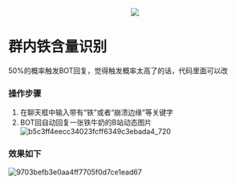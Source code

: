 
<p align="center">
  <a href="https://github.com/user-attachments/assets/6a89902f-0921-4a5e-8325-ed5c97c9bf87">
    <img src="https://github.com/user-attachments/assets/6a89902f-0921-4a5e-8325-ed5c97c9bf87"style="max-width:10 %; height:auto;" />
  </a>
</p>


# 群内铁含量识别
50%的概率触发BOT回复，觉得触发概率太高了的话，代码里面可以改
### 操作步骤

1. 在聊天框中输入带有“铁”或者“崩溃边缘”等关键字
2. BOT回自动回复一张铁牛奶的B站动态图片 
![b5c3ff4eecc34023fcff6349c3ebada4_720](https://github.com/user-attachments/assets/7dea999d-7ebe-4199-bd3d-018217fe9353)
### 效果如下
![9703befb3e0aa4ff7705f0d7ce1ead67](https://github.com/user-attachments/assets/d6117bb7-022a-4b87-8624-7c93b68ed76e)
